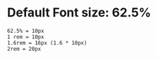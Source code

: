 # Default Font size: 62.5%  
    62.5% = 10px
    1 rem = 10px 
    1.6rem = 16px (1.6 * 10px)  
    2rem = 20px

